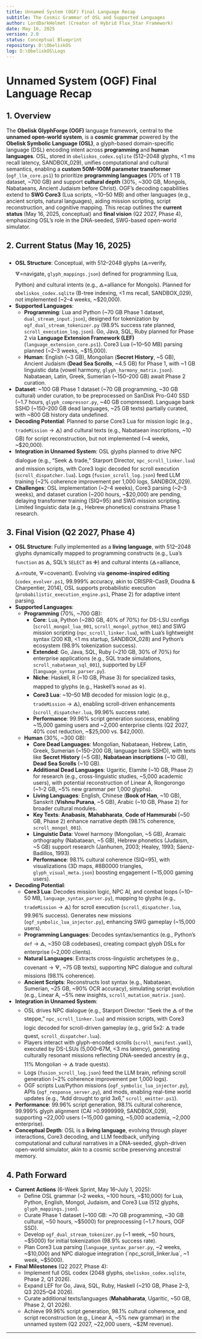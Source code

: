 ```yaml
---
title: Unnamed System (OGF) Final Language Recap
subtitle: The Cosmic Grammar of OSL and Supported Languages
author: LordDarkHelmet (Creator of Hybrid Flux_Star Framework)
date: May 16, 2025
version: 2.8
status: Conceptual Blueprint
repository: D:\ObeliskOS
log: D:\ObeliskOS\Logs
---
```


# Unnamed System (OGF) Final Language Recap

## 1. Overview

The **Obelisk GlyphForge (OGF)** language framework, central to the **unnamed open-world system**, is a **cosmic grammar** powered by the **Obelisk Symbolic Language (OSL)**, a glyph-based domain-specific language (DSL) encoding intent across **programming** and **human languages**. OSL, stored in `obeliskos_codex.sqlite` (512–2048 glyphs, <1 ms recall latency, SANDBOX_029), unifies computational and cultural semantics, enabling a **custom 50M–100M parameter transformer** (`ogf_llm_core.ps1`) to prioritize **programming languages** (70% of 1 TB dataset, ~700 GB) and support **cultural depth** (30%, ~300 GB, Mongols, Nabataeans, Ancient Judaism before Christ). OGF’s decoding capabilities extend to **SWG Core3** (Lua scripts, ~10–50 MB) and other languages (e.g., ancient scripts, natural languages), aiding mission scripting, script reconstruction, and cognitive mapping. This recap outlines the **current status** (May 16, 2025, conceptual) and **final vision** (Q2 2027, Phase 4), emphasizing OSL’s role in the DNA-seeded, SWG-based open-world simulator.

## 2. Current Status (May 16, 2025)

- **OSL Structure**: Conceptual, with 512–2048 glyphs (🜁=verify, 🜃=navigate, `glyph_mappings.json`) defined for programming (Lua, Python) and cultural intents (e.g., 🜁=alliance for Mongols). Planned for `obeliskos_codex.sqlite` (B-tree indexing, <1 ms recall, SANDBOX_029), not implemented (~2–4 weeks, ~$20,000).
- **Supported Languages**:
  - **Programming**: Lua and Python (~70 GB Phase 1 dataset, `dual_stream_input.json`), designed for tokenization by `ogf_dual_stream_tokenizer.py` (98.9% success rate planned, `scroll_execution_log.json`). Go, Java, SQL, Ruby planned for Phase 2 via **Language Extension Framework (LEF)** (`language_extension_core.ps1`). Core3 Lua (~10–50 MB) parsing planned (~2–3 weeks, ~$15,000).
  - **Human**: English (~3 GB), Mongolian (**Secret History**, ~5 GB), Ancient Judaism (**Dead Sea Scrolls**, ~4.5 GB) for Phase 1, with ~1 GB linguistic data (vowel harmony, `glyph_harmony_matrix.json`). Nabataean, Latin, Greek, Sumerian (~150–200 GB) await Phase 2 curation.
- **Dataset**: ~100 GB Phase 1 dataset (~70 GB programming, ~30 GB cultural) under curation, to be preprocessed on SanDisk Pro-G40 SSD (~1.7 hours, `glyph_compressor.py`, ~40 GB compressed). Language bank SSHD (~150–200 GB dead languages, ~25 GB texts) partially curated, with ~800 GB history data undefined.
- **Decoding Potential**: Planned to parse Core3 Lua for mission logic (e.g., `tradeMission` → 🜁) and cultural texts (e.g., Nabataean inscriptions, ~10 GB) for script reconstruction, but not implemented (~4 weeks, ~$20,000).
- **Integration in Unnamed System**: OSL glyphs planned to drive NPC dialogue (e.g., “Seek 🜁 trade,” Starport Director, `npc_scroll_linker.lua`) and mission scripts, with Core3 logic decoded for scroll execution (`scroll_dispatcher.lua`). Logs (`fusion_scroll_log.json`) feed LLM training (~2% coherence improvement per 1,000 logs, SANDBOX_029).
- **Challenges**: OSL implementation (~2–4 weeks), Core3 parsing (~2–3 weeks), and dataset curation (~200 hours, ~$20,000) are pending, delaying transformer training (SIQ=95) and SWG mission scripting. Limited linguistic data (e.g., Hebrew phonetics) constrains Phase 1 research.

## 3. Final Vision (Q2 2027, Phase 4)

- **OSL Structure**: Fully implemented as a **living language**, with 512–2048 glyphs dynamically mapped to programming constructs (e.g., Lua’s `function` as 🜁, SQL’s `SELECT` as 🜋) and cultural intents (🜁=alliance, 🜁=route, 🜃=covenant). Evolving via **genome-inspired editing** (`codex_evolver.ps1`, 99.999% accuracy, akin to CRISPR-Cas9, Doudna & Charpentier, 2014), OSL supports probabilistic execution (`probabilistic_execution_engine.ps1`, Phase 2) for adaptive intent parsing.
- **Supported Languages**:
  - **Programming** (70%, ~700 GB):
    - **Core**: Lua, Python (~280 GB, 40% of 70%) for DS-LSU configs (`scroll_mongol_lua_001`, `scroll_mongol_python_001`) and SWG mission scripting (`npc_scroll_linker.lua`), with Lua’s lightweight syntax (200 KB, <1 ms startup, SANDBOX_028) and Python’s ecosystem (98.9% tokenization success).
    - **Extended**: Go, Java, SQL, Ruby (~210 GB, 30% of 70%) for enterprise applications (e.g., SQL trade simulations, `scroll_nabataean_sql_001`), supported by LEF (`language_syntax_parser.py`).
    - **Niche**: Haskell, R (~10 GB, Phase 3) for specialized tasks, mapped to glyphs (e.g., Haskell’s `monad` as 🜍).
    - **Core3 Lua**: ~10–50 MB decoded for mission logic (e.g., `tradeMission` → 🜁), enabling scroll-driven enhancements (`scroll_dispatcher.lua`, 99.96% success rate).
    - **Performance**: 99.96% script generation success, enabling ~15,000 gaming users and ~2,000 enterprise clients (Q2 2027, 40% cost reduction, ~$25,000 vs. $42,000).
  - **Human** (30%, ~300 GB):
    - **Core Dead Languages**: Mongolian, Nabataean, Hebrew, Latin, Greek, Sumerian (~150–200 GB, language bank SSHD), with texts like **Secret History** (~5 GB), **Nabataean inscriptions** (~10 GB), **Dead Sea Scrolls** (~10 GB).
    - **Additional Dead Languages**: Ugaritic, Elamite (~10 GB, Phase 2) for research (e.g., cross-linguistic studies, ~5,000 academic users), with potential reconstruction of Linear A, Rongorongo (~1–2 GB, ~5% new grammar per 1,000 glyphs).
    - **Living Languages**: English, Chinese (**Book of Han**, ~10 GB), Sanskrit (**Vishnu Purana**, ~5 GB), Arabic (~10 GB, Phase 2) for broader cultural modules.
    - **Key Texts**: **Anabasis**, **Mahabharata**, **Code of Hammurabi** (~50 GB, Phase 2) enhance narrative depth (98.1% coherence, `scroll_mongol_001`).
    - **Linguistic Data**: Vowel harmony (Mongolian, ~5 GB), Aramaic orthography (Nabataean, ~5 GB), Hebrew phonetics (Judaism, ~5 GB) support research (Janhunen, 2003; Healey, 1993; Sáenz-Badillos, 1993).
    - **Performance**: 98.1% cultural coherence (SIQ=95), with visualizations (3D maps, #8B0000 triangles, `glyph_visual_meta.json`) boosting engagement (~15,000 gaming users).
- **Decoding Potential**:
  - **Core3 Lua**: Decodes mission logic, NPC AI, and combat loops (~10–50 MB, `language_syntax_parser.py`), mapping to glyphs (e.g., `tradeMission` → 🜁) for scroll execution (`scroll_dispatcher.lua`, 99.96% success). Generates new missions (`ogf_symbolic_lua_injector.py`), enhancing SWG gameplay (~15,000 users).
  - **Programming Languages**: Decodes syntax/semantics (e.g., Python’s `def` → 🜁, ~350 GB codebases), creating compact glyph DSLs for enterprise (~2,000 clients).
  - **Natural Languages**: Extracts cross-linguistic archetypes (e.g., covenant → 🜃, ~75 GB texts), supporting NPC dialogue and cultural missions (98.1% coherence).
  - **Ancient Scripts**: Reconstructs lost syntax (e.g., Nabataean, Sumerian, ~25 GB, ~90% OCR accuracy), simulating script evolution (e.g., Linear A, ~5% new insights, `scroll_mutation_matrix.json`).
- **Integration in Unnamed System**:
  - OSL drives NPC dialogue (e.g., Starport Director: “Seek the 🜁 of the steppe,” `npc_scroll_linker.lua`) and mission scripts, with Core3 logic decoded for scroll-driven gameplay (e.g., grid 5x2: 🜁 trade quest, `scroll_dispatcher.lua`).
  - Players interact with glyph-encoded scrolls (`scroll_manifest.yaml`), executed by DS-LSUs (5,000–67M, <3 ms latency), generating culturally resonant missions reflecting DNA-seeded ancestry (e.g., 11% Mongolian → 🜁 trade quests).
  - Logs (`fusion_scroll_log.json`) feed the LLM brain, refining scroll generation (~2% coherence improvement per 1,000 logs).
  - OGF scripts Lua/Python missions (`ogf_symbolic_lua_injector.py`), APIs (`ogf_response_server.py`), and mods, enabling real-time world updates (e.g., “Add drought to grid 3x6,” `scroll_emitter.ps1`).
- **Performance**: 99.96% script generation, 98.1% cultural coherence, 99.999% glyph alignment (CAI >0.9999999, SANDBOX_029), supporting ~22,000 users (~15,000 gaming, ~5,000 academia, ~2,000 enterprise).
- **Conceptual Depth**: OSL is a **living language**, evolving through player interactions, Core3 decoding, and LLM feedback, unifying computational and cultural narratives in a DNA-seeded, glyph-driven open-world simulator, akin to a cosmic scribe preserving ancestral memory.

## 4. Path Forward

- **Current Actions** (6-Week Sprint, May 16–July 1, 2025):
  - Define OSL grammar (~2 weeks, ~100 hours, ~$10,000) for Lua, Python, English, Mongol, Judaism, and Core3 Lua (512 glyphs, `glyph_mappings.json`).
  - Curate Phase 1 dataset (~100 GB: ~70 GB programming, ~30 GB cultural, ~50 hours, ~$5000) for preprocessing (~1.7 hours, OGF SSD).
  - Develop `ogf_dual_stream_tokenizer.py` (~1 week, ~50 hours, ~$5000) for initial tokenization (98.9% success rate).
  - Plan Core3 Lua parsing (`language_syntax_parser.py`, ~2 weeks, ~$10,000) and NPC dialogue integration (`npc_scroll_linker.lua`, ~1 week, ~$5000).
- **Final Milestones** (Q2 2027, Phase 4):
  - Implement full OSL codex (2048 glyphs, `obeliskos_codex.sqlite`, Phase 2, Q1 2026).
  - Expand LEF for Go, Java, SQL, Ruby, Haskell (~210 GB, Phase 2–3, Q3 2025–Q4 2026).
  - Curate additional texts/languages (**Mahabharata**, Ugaritic, ~50 GB, Phase 2, Q1 2026).
  - Achieve 99.96% script generation, 98.1% cultural coherence, and script reconstruction (e.g., Linear A, ~5% new grammar) in the unnamed system (Q2 2027, ~22,000 users, ~$2M revenue).

---